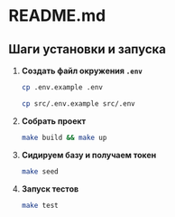 # README.md

## Шаги установки и запуска

1. **Создать файл окружения `.env`**
   ```bash
   cp .env.example .env
   ````

    ```bash
   cp src/.env.example src/.env
   ```
   
2. **Собрать проект**
   ```bash
   make build && make up
   ```
   
3. **Сидируем базу и получаем токен**
    ```bash
   make seed
   ```

4. **Запуск тестов**
    ```bash
   make test
   ```